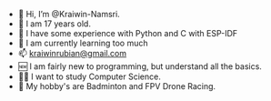 - 👋 Hi, I’m @Kraiwin-Namsri.
- 🔞 I am 17 years old.
- 🧪 I have some experience with Python and C with ESP-IDF
- 🌱 I am currently learning too much
- 📫 kraiwinrubian@gmail.com
- 🆕 I am fairly new to programming, but understand all the basics.
- 👨‍🎓 I want to study Computer Science.
- 🏸 My hobby's are Badminton and FPV Drone Racing.
